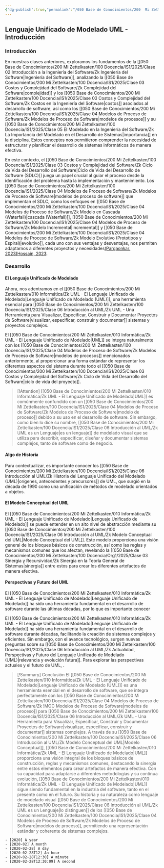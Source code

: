```yaml
---
{"dg-publish":true,"permalink":"/050 Base de Conocimientos/200  Mi Zettelkasten/100 Docencia/IS1/2025/Clase 06 Introducción al UML/Zk !MOC Lenguaje Unificado de Modelado UML - Introducción/","tags":["digitalGarden","moc","UML"]}
---
```


## Lenguaje Unificado de Modelado UML - Introducción

### Introducción

En nuestras clases anteriores, exploramos los fundamentos de la [[050 Base de Conocimientos/200  Mi Zettelkasten/100 Docencia/IS1/2025/Clase 02 Introducción a la Ingeniería del Software/Zk Ingeniería del Software\|Ingeniería del Software]], analizando la [[050 Base de Conocimientos/200  Mi Zettelkasten/100 Docencia/IS1/2025/Clase 03 Costos y Complejidad del Software/Zk Complejidad del Software\|complejidad]] y los [[050 Base de Conocimientos/200  Mi Zettelkasten/100 Docencia/IS1/2025/Clase 03 Costos y Complejidad del Software/Zk Costos en la Ingeniería del Software\|costos]] asociados al desarrollo de software, así como los [[050 Base de Conocimientos/200  Mi Zettelkasten/100 Docencia/IS1/2025/Clase 04 Modelos de Proceso de Software/Zk Modelos de Proceso de Software\|modelos de procesos]] y su [[050 Base de Conocimientos/200  Mi Zettelkasten/100 Docencia/IS1/2025/Clase 05 El Modelado en la Ingeniería del Software/Zk La Importancia del Modelado en el Desarrollo de Sistemas\|importancia]] en la disciplina. Estos conceptos nos permitieron comprender la necesidad de estructurar y planificar el desarrollo de sistemas informáticos de manera efectiva.

En este contexto, el [[050 Base de Conocimientos/200  Mi Zettelkasten/100 Docencia/IS1/2025/Clase 03 Costos y Complejidad del Software/Zk Ciclo de Vida del Desarrollo del Software\|Ciclo de Vida del Desarrollo de Software (SDLC)]] juega un papel crucial al guiar el proceso desde la identificación del problema hasta la implementación y mantenimiento. Los [[050 Base de Conocimientos/200  Mi Zettelkasten/100 Docencia/IS1/2025/Clase 04 Modelos de Proceso de Software/Zk Modelos de Proceso de Software\|modelos de proceso de software]] que implementan el SDLC, como los enfoques en [[050 Base de Conocimientos/200  Mi Zettelkasten/100 Docencia/IS1/2025/Clase 04 Modelos de Proceso de Software/Zk Modelo en Cascada (Waterfall)\|cascada (Waterfall)]], [[050 Base de Conocimientos/200  Mi Zettelkasten/100 Docencia/IS1/2025/Clase 04 Modelos de Proceso de Software/Zk Modelo Incremental\|incremental]] y [[050 Base de Conocimientos/200  Mi Zettelkasten/100 Docencia/IS1/2025/Clase 04 Modelos de Proceso de Software/Zk Modelo Evolutivo (Prototipos y Espiral)\|evolutivo]], cada uno con sus ventajas y desventajas, nos permiten adaptarnos a diferentes proyectos y necesidades[(Pargaonkar, 2023)](http://dx.doi.org/10.29322/IJSRP.13.08.2023.p14015)[Hossain, 2023](https://pdfs.semanticscholar.org/9eed/fc508509d415c305116ffb258ff5147fd8b8.pdf?_gl=1*nsrkjp*_gcl_au*MjcyNTUzMzA2LjE3NDIzMjg1NTI.*_ga*MTg5MDE4MzYzOC4xNzQyMzI4NTUy*_ga_H7P4ZT52H5*MTc0MjMyODU1Mi4xLjEuMTc0MjMyODg2NS41OC4wLjA.).

### Desarrollo

#### El Lenguaje Unificado de Modelado
Ahora, nos adentramos en el [[050 Base de Conocimientos/200  Mi Zettelkasten/010 Informática/Zk UML - El Lenguaje Unificado de Modelado\|Lenguaje Unificado de Modelado (UML)]], una herramienta esencial para [[050 Base de Conocimientos/200  Mi Zettelkasten/100 Docencia/IS1/2025/Clase 06 Introducción al UML/Zk UML - Una Herramienta para Visualizar, Especificar, Construir y Documentar Proyectos de Software\|visualizar, especificar, construir y documentar]] sistemas y proyectos complejos.

El [[050 Base de Conocimientos/200  Mi Zettelkasten/010 Informática/Zk UML - El Lenguaje Unificado de Modelado\|UML]] se integra naturalmente con los [[050 Base de Conocimientos/200  Mi Zettelkasten/100 Docencia/IS1/2025/Clase 04 Modelos de Proceso de Software/Zk Modelos de Proceso de Software\|modelos de procesos]] mencionados anteriormente, al proporcionar una forma estándar de representar los diferentes aspectos del sistema durante todo el [[050 Base de Conocimientos/200  Mi Zettelkasten/100 Docencia/IS1/2025/Clase 03 Costos y Complejidad del Software/Zk Ciclo de Vida del Desarrollo del Software\|ciclo de vida del proyecto]].

>[!Attention] [[050 Base de Conocimientos/200  Mi Zettelkasten/010 Informática/Zk UML - El Lenguaje Unificado de Modelado\|UML]] es comúnmente confundido con un [[050 Base de Conocimientos/200  Mi Zettelkasten/100 Docencia/IS1/2025/Clase 04 Modelos de Proceso de Software/Zk Modelos de Proceso de Software\|modelo de proceso]] debido a su uso en el desarrollo de software. Sin embargo, como bien lo dice su nombre, [[050 Base de Conocimientos/200  Mi Zettelkasten/100 Docencia/IS1/2025/Clase 06 Introducción al UML/Zk UML es un Lenguaje\|es un lenguaje]] de modelado visual que se utiliza para describir, especificar, diseñar y documentar sistemas complejos, tanto de software como de negocio. 

#### Algo de Historia

Para contextualizar, es importante conocer los [[050 Base de Conocimientos/200  Mi Zettelkasten/100 Docencia/IS1/2025/Clase 06 Introducción al UML/Zk Historia del Lenguaje Unificado del Modelado (UML)\|orígenes, antecedentes y precursores]] de UML, que surgió en la década de 1990 como una unificación de métodos de modelado orientados a objetos.

#### El Modelo Conceptual del UML

El [[050 Base de Conocimientos/200  Mi Zettelkasten/010 Informática/Zk UML - El Lenguaje Unificado de Modelado\|Lenguaje Unificado de Modelado]] se puede entender en un alto nivel de abstracción mediante su [[050 Base de Conocimientos/200  Mi Zettelkasten/100 Docencia/IS1/2025/Clase 06 Introducción al UML/Zk Modelo Conceptual del UML\|Modelo Conceptual del UML]]. Este modelo proporciona una visión general de los bloques básicos de construcción, así como las reglas y mecanismos comunes que los afectan, revelando la [[050 Base de Conocimientos/200  Mi Zettelkasten/100 Docencia/Org1/2025/Clase 03 Sinergia y Recursividad/Zk Sinergia en la Teoría General de Sistemas\|sinergia]] entre estos para crear los diferentes artefactos de manera efectiva.

#### Perspectivas y Futuro del UML
El [[050 Base de Conocimientos/200  Mi Zettelkasten/010 Informática/Zk UML - El Lenguaje Unificado de Modelado\|Lenguaje Unificado de Modelado]] ha sido una herramienta fundamental en el desarrollo de software durante las últimas décadas, por lo que es importante conocer 

El [[050 Base de Conocimientos/200  Mi Zettelkasten/010 Informática/Zk UML - El Lenguaje Unificado de Modelado\|Lenguaje Unificado de Modelado]] ha sido una herramienta fundamental en el desarrollo de software durante décadas, facilitando la creación de sistemas complejos y eficientes. Sin embargo, con el avance tecnológico, surgen nuevas preguntas sobre su [[050 Base de Conocimientos/200  Mi Zettelkasten/100 Docencia/IS1/2025/Clase 06 Introducción al UML/Zk Actualidad, Perspectivas y Futuro del Lenguaje Unificado de Modelado (UML)\|relevancia y evolución futura]]. Para explorar las perspectivas actuales y el futuro de UML, .

>[!Summary] Conclusión
>El [[050 Base de Conocimientos/200  Mi Zettelkasten/010 Informática/Zk UML - El Lenguaje Unificado de Modelado\|Lenguaje Unificado de Modelado (UML)]]  es una herramienta esencial en el desarrollo de software, que se integra perfectamente con los [[050 Base de Conocimientos/200  Mi Zettelkasten/100 Docencia/IS1/2025/Clase 04 Modelos de Proceso de Software/Zk !MOC Modelos de Proceso de Software\|modelos de proceso]] para [[050 Base de Conocimientos/200  Mi Zettelkasten/100 Docencia/IS1/2025/Clase 06 Introducción al UML/Zk UML - Una Herramienta para Visualizar, Especificar, Construir y Documentar Proyectos de Software\|visualizar, especificar, construir y documentar]] sistemas complejos. A través de su [[050 Base de Conocimientos/200  Mi Zettelkasten/100 Docencia/IS1/2025/Clase 06 Introducción al UML/Zk Modelo Conceptual del UML\|Modelo Conceptual]], [[050 Base de Conocimientos/200  Mi Zettelkasten/010 Informática/Zk UML - El Lenguaje Unificado de Modelado\|UML]] proporciona una visión integral de los bloques básicos de construcción, reglas y mecanismos comunes, destacando la sinergia entre estos elementos para crear artefactos de manera efectiva. Con su capacidad para adaptarse a diferentes metodologías y su continua evolución, [[050 Base de Conocimientos/200  Mi Zettelkasten/010 Informática/Zk UML - El Lenguaje Unificado de Modelado\|UML]] sigue siendo fundamental en la industria del software, tanto en el presente como en el futuro. Su historia y su naturaleza como lenguaje de modelado visual [[050 Base de Conocimientos/200  Mi Zettelkasten/100 Docencia/IS1/2025/Clase 06 Introducción al UML/Zk UML es un Lenguaje\|lo distinguen]] de los [[050 Base de Conocimientos/200  Mi Zettelkasten/100 Docencia/IS1/2025/Clase 04 Modelos de Proceso de Software/Zk Modelos de Proceso de Software\|modelos de proceso]], permitiendo una representación estándar y coherente de sistemas complejos.

```chronos
- [2020] A year
- [2020-02] A month
- [2020-02-28] A day
- [2020-02-28T12] An hour
- [2020-02-28T12:30] A minute
- [2020-02-28T12:30:09] A second
```

